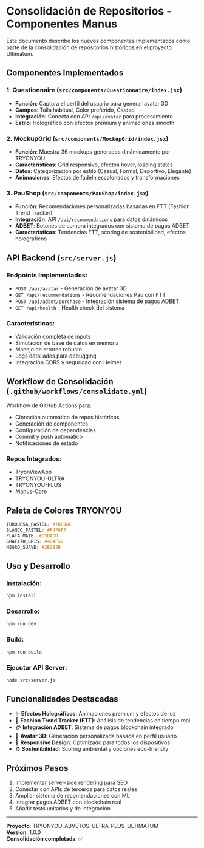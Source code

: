 # Consolidación de Repositorios - Componentes Manus

Este documento describe los nuevos componentes implementados como parte de la consolidación de repositorios históricos en el proyecto Ultimátum.

## Componentes Implementados

### 1. Questionnaire (`src/components/Questionnaire/index.jsx`)
- **Función**: Captura el perfil del usuario para generar avatar 3D
- **Campos**: Talla habitual, Color preferido, Ciudad
- **Integración**: Conecta con API `/api/avatar` para procesamiento
- **Estilo**: Holográfico con efectos premium y animaciones smooth

### 2. MockupGrid (`src/components/MockupGrid/index.jsx`)
- **Función**: Muestra 36 mockups generados dinámicamente por TRYONYOU
- **Características**: Grid responsivo, efectos hover, loading states
- **Datos**: Categorización por estilo (Casual, Formal, Deportivo, Elegante)
- **Animaciones**: Efectos de fadeIn escalonados y transformaciones

### 3. PauShop (`src/components/PauShop/index.jsx`)
- **Función**: Recomendaciones personalizadas basadas en FTT (Fashion Trend Tracker)
- **Integración**: API `/api/recommendations` para datos dinámicos
- **ADBET**: Botones de compra integrados con sistema de pagos ADBET
- **Características**: Tendencias FTT, scoring de sostenibilidad, efectos holográficos

## API Backend (`src/server.js`)

### Endpoints Implementados:
- `POST /api/avatar` - Generación de avatar 3D
- `GET /api/recommendations` - Recomendaciones Pau con FTT
- `POST /api/adbet/purchase` - Integración sistema de pagos ADBET
- `GET /api/health` - Health check del sistema

### Características:
- Validación completa de inputs
- Simulación de base de datos en memoria
- Manejo de errores robusto
- Logs detallados para debugging
- Integración CORS y seguridad con Helmet

## Workflow de Consolidación (`.github/workflows/consolidate.yml`)

Workflow de GitHub Actions para:
- Clonación automática de repos históricos
- Generación de componentes
- Configuración de dependencias
- Commit y push automático
- Notificaciones de estado

### Repos Integrados:
- TryonViewApp
- TRYONYOU-ULTRA  
- TRYONYOU-PLUS
- Manus-Core

## Paleta de Colores TRYONYOU

```css
TURQUESA_PASTEL: #7DD9DC
BLANCO_PASTEL: #F4F6F7
PLATA_MATE: #D5DADD
GRAFITO_GRIS: #4B4F52
NEGRO_SUAVE: #2B2B2B
```

## Uso y Desarrollo

### Instalación:
```bash
npm install
```

### Desarrollo:
```bash
npm run dev
```

### Build:
```bash
npm run build
```

### Ejecutar API Server:
```bash
node src/server.js
```

## Funcionalidades Destacadas

- ✨ **Efectos Holográficos**: Animaciones premium y efectos de luz
- 🎯 **Fashion Trend Tracker (FTT)**: Análisis de tendencias en tiempo real
- 💳 **Integración ADBET**: Sistema de pagos blockchain integrado
- 🎨 **Avatar 3D**: Generación personalizada basada en perfil usuario
- 📱 **Responsive Design**: Optimizado para todos los dispositivos
- ♻️ **Sostenibilidad**: Scoring ambiental y opciones eco-friendly

## Próximos Pasos

1. Implementar server-side rendering para SEO
2. Conectar con APIs de terceros para datos reales
3. Ampliar sistema de recomendaciones con ML
4. Integrar pagos ADBET con blockchain real
5. Añadir tests unitarios y de integración

---

**Proyecto**: TRYONYOU-ABVETOS-ULTRA-PLUS-ULTIMATUM  
**Version**: 1.0.0  
**Consolidación completada**: ✅